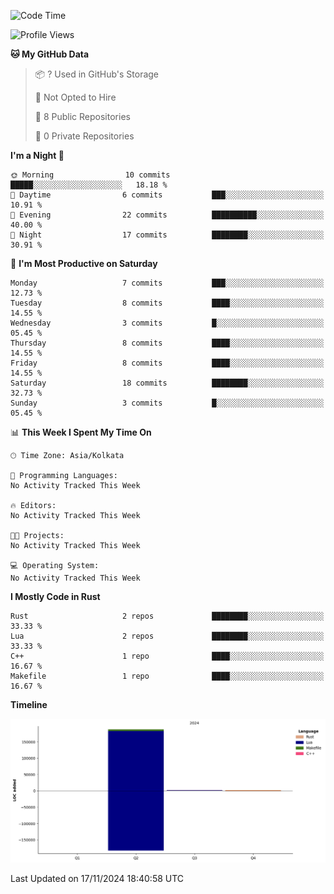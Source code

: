 
<!--START_SECTION:waka-->
![Code Time](http://img.shields.io/badge/Code%20Time-17%20mins-blue)

![Profile Views](http://img.shields.io/badge/Profile%20Views-2-blue)

**🐱 My GitHub Data** 

> 📦 ? Used in GitHub's Storage 
 > 
> 🚫 Not Opted to Hire
 > 
> 📜 8 Public Repositories 
 > 
> 🔑 0 Private Repositories 
 > 
**I'm a Night 🦉** 

```text
🌞 Morning                10 commits          █████░░░░░░░░░░░░░░░░░░░░   18.18 % 
🌆 Daytime                6 commits           ███░░░░░░░░░░░░░░░░░░░░░░   10.91 % 
🌃 Evening                22 commits          ██████████░░░░░░░░░░░░░░░   40.00 % 
🌙 Night                  17 commits          ████████░░░░░░░░░░░░░░░░░   30.91 % 
```
📅 **I'm Most Productive on Saturday** 

```text
Monday                   7 commits           ███░░░░░░░░░░░░░░░░░░░░░░   12.73 % 
Tuesday                  8 commits           ████░░░░░░░░░░░░░░░░░░░░░   14.55 % 
Wednesday                3 commits           █░░░░░░░░░░░░░░░░░░░░░░░░   05.45 % 
Thursday                 8 commits           ████░░░░░░░░░░░░░░░░░░░░░   14.55 % 
Friday                   8 commits           ████░░░░░░░░░░░░░░░░░░░░░   14.55 % 
Saturday                 18 commits          ████████░░░░░░░░░░░░░░░░░   32.73 % 
Sunday                   3 commits           █░░░░░░░░░░░░░░░░░░░░░░░░   05.45 % 
```


📊 **This Week I Spent My Time On** 

```text
🕑︎ Time Zone: Asia/Kolkata

💬 Programming Languages: 
No Activity Tracked This Week

🔥 Editors: 
No Activity Tracked This Week

🐱‍💻 Projects: 
No Activity Tracked This Week

💻 Operating System: 
No Activity Tracked This Week
```

**I Mostly Code in Rust** 

```text
Rust                     2 repos             ████████░░░░░░░░░░░░░░░░░   33.33 % 
Lua                      2 repos             ████████░░░░░░░░░░░░░░░░░   33.33 % 
C++                      1 repo              ████░░░░░░░░░░░░░░░░░░░░░   16.67 % 
Makefile                 1 repo              ████░░░░░░░░░░░░░░░░░░░░░   16.67 % 
```



**Timeline**

![Lines of Code chart](https://raw.githubusercontent.com/NoobProgrammer31/NoobProgrammer31/main/assets/bar_graph.png)


 Last Updated on 17/11/2024 18:40:58 UTC
<!--END_SECTION:waka-->
